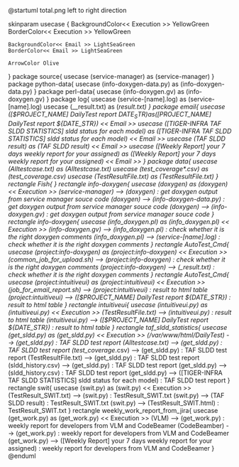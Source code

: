 
@startuml total.png
left to right direction

skinparam usecase {
    BackgroundColor<< Execution >> YellowGreen
    BorderColor<< Execution >> YellowGreen

    BackgroundColor<< Email >> LightSeaGreen
    BorderColor<< Email >> LightSeaGreen

    ArrowColor Olive
}
        package source{
    usecase (service-manager) as (service-manager)
}
package python-data{
    usecase (info-doxygen-data.py) as (info-doxygen-data.py)
}
package perl-data{
    usecase (info-doxygen.gv) as (info-doxygen.gv)
}
package log{
    usecase (service-[name].log) as (service-[name].log)
    usecase (__result.txt) as (__result.txt)
}
package email{
    usecase ([$PROJECT_NAME] DailyTest report ${DATE_STR}) as ([$PROJECT_NAME] DailyTest report ${DATE_STR}) << Email >>
    usecase ([TIGER-INFRA TAF SLDD STATISTICS] sldd status for each model) as ([TIGER-INFRA TAF SLDD STATISTICS] sldd status for each model) << Email >>
    usecase (TAF SLDD result) as (TAF SLDD result) << Email >>
    usecase ([Weekly Report] your 7 days weekly report for your assigned) as ([Weekly Report] your 7 days weekly report for your assigned) << Email >>
}
package data{
    usecase (Alltestcase.txt) as (Alltestcase.txt)
    usecase (test_coverage_*.csv) as (test_coverage_*.csv)
    usecase (TestResultFile.txt) as (TestResultFile.txt)
}
  rectangle Fish{
  }
  rectangle info-doxygen{
    usecase (doxygen) as (doxygen) << Execution >>
    (service-manager) --> (doxygen) : get doxygen output from service manager souce code
    (doxygen) --> (info-doxygen-data.py) : get doxygen output from service manager souce code
    (doxygen) --> (info-doxygen.gv) : get doxygen output from service manager souce code
  }
  rectangle info-doxygen{
    usecase (info_doxygen.pl) as (info_doxygen.pl) << Execution >>
    (info-doxygen.gv) --> (info_doxygen.pl) : check whether it is the right doxygen comments
    (info_doxygen.pl) --> (service-[name].log) : check whether it is the right doxygen comments
  }
  rectangle AutoTest_Cmd{
    usecase (project:info-doxygen) as (project:info-doxygen) << Execution >>
    (common_job_for_upload.sh) --> (project:info-doxygen) : check whether it is the right doxygen comments
    (project:info-doxygen) --> (__result.txt) : check whether it is the right doxygen comments
  }
  rectangle AutoTest_Cmd{
    usecase (project:intuitiveui) as (project:intuitiveui) << Execution >>
    (job_for_email_report.sh) --> (project:intuitiveui) : result to html table
    (project:intuitiveui) --> ([$PROJECT_NAME] DailyTest report ${DATE_STR}) : result to html table
  }
  rectangle intuitiveui{
    usecase (intuitiveui.py) as (intuitiveui.py) << Execution >>
    (TestResultFile.txt) --> (intuitiveui.py) : result to html table
    (intuitiveui.py) --> ([$PROJECT_NAME] DailyTest report ${DATE_STR}) : result to html table
  }
  rectangle taf_sldd_statistics{
    usecase (get_sldd.py) as (get_sldd.py) << Execution >>
    (/var/www/html/DailyTest) --> (get_sldd.py) : TAF SLDD test report
    (Alltestcase.txt) --> (get_sldd.py) : TAF SLDD test report
    (test_coverage_*.csv) --> (get_sldd.py) : TAF SLDD test report
    (TestResultFile.txt) --> (get_sldd.py) : TAF SLDD test report
    (sldd_history.csv) --> (get_sldd.py) : TAF SLDD test report
    (get_sldd.py) --> (sldd_history.csv) : TAF SLDD test report
    (get_sldd.py) --> ([TIGER-INFRA TAF SLDD STATISTICS] sldd status for each model) : TAF SLDD test report
  }
  rectangle swit{
    usecase (swit.py) as (swit.py) << Execution >>
    (TestResult_SWIT.txt) --> (swit.py) : TestResult_SWIT.txt
    (swit.py) --> (TAF SLDD result) : TestResult_SWIT.txt
    (swit.py) --> (TestResult_SWIT.html) : TestResult_SWIT.txt
  }
  rectangle weekly_work_report_from_jira{
    usecase (get_work.py) as (get_work.py) << Execution >>
    (VLM) --> (get_work.py) : weekly report for developers from VLM and CodeBeamer
    (CodeBeamber) --> (get_work.py) : weekly report for developers from VLM and CodeBeamer
    (get_work.py) --> ([Weekly Report] your 7 days weekly report for your assigned) : weekly report for developers from VLM and CodeBeamer
  }
@enduml
